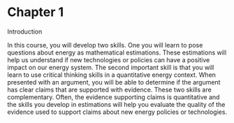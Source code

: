 # Chapter 1

Introduction

In this course, you will develop two skills.  One you will learn to pose
questions about energy as mathematical estimations.  These estimations
will help us understand if new technologies or policies can have a
positive impact on our energy system.  The second important skill is
that you will learn to use critical thinking skills in a quantitative
energy context.  When presented with an argument, you will be able to
determine if the argument has clear claims that are supported with
evidence.  These two skills are complementary.  Often, the evidence
supporting claims is quantitative and the skills you develop in
estimations will help you evaluate the quality of the evidence used to
support claims about new energy policies or technologies.

